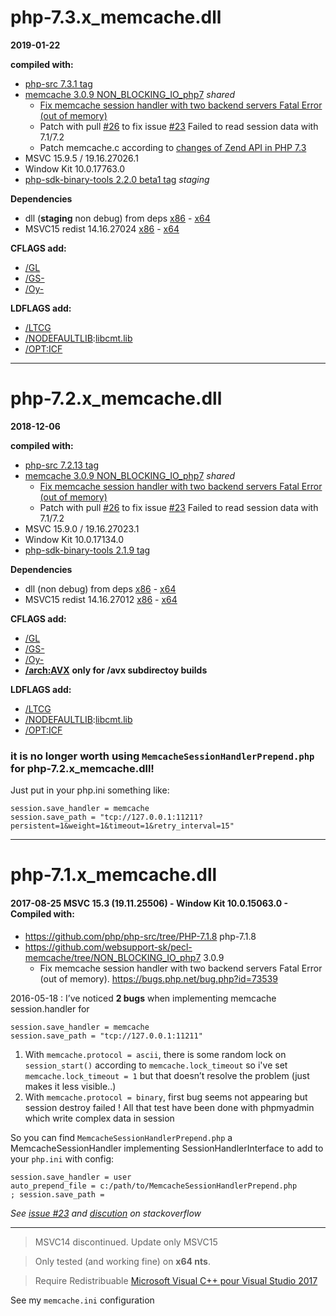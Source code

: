 # php-7.3.x_memcache.dll
**2019-01-22**

**compiled with:**  
- [php-src 7.3.1 tag](https://github.com/php/php-src/tree/php-7.3.0)  
- [memcache 3.0.9 NON_BLOCKING_IO_php7](https://github.com/websupport-sk/pecl-memcache/tree/NON_BLOCKING_IO_php7) _shared_
   - [Fix memcache session handler with two backend servers Fatal Error (out of memory)](https://bugs.php.net/bug.php?id=73539)  
   - Patch with pull [#26](https://github.com/websupport-sk/pecl-memcache/pull/26/) to fix issue [#23](https://github.com/websupport-sk/pecl-memcache/issues/23#issuecomment-327702906) Failed to read session data with 7.1/7.2  
   - Patch memcache.c according to [changes of Zend API in PHP 7.3](https://cismon.net/2018/02/06/Changes-of-Zend-API-in-PHP-7.3/)  
- MSVC 15.9.5 / 19.16.27026.1
- Window Kit 10.0.17763.0 
- [php-sdk-binary-tools 2.2.0 beta1 tag](https://github.com/Microsoft/php-sdk-binary-tools/tree/php-sdk-2.2.0beta1) _staging_ 

**Dependencies**

- dll (**staging** non debug) from deps [x86](http://windows.php.net/downloads/php-sdk/deps/vc15/x86/) - [x64](http://windows.php.net/downloads/php-sdk/deps/vc15/x64/)
- MSVC15 redist 14.16.27024 [x86](https://aka.ms/vs/15/release/VC_redist.x86.exe) - [x64](https://aka.ms/vs/15/release/VC_redist.x64.exe)

**CFLAGS add:** 

- [/GL](https://msdn.microsoft.com/en-us/library/0zza0de8.aspx)
- [/GS-](https://msdn.microsoft.com/en-us/library/8dbf701c.aspx)
- [/Oy-](https://msdn.microsoft.com/en-us/library/2kxx5t2c.aspx)

**LDFLAGS add:** 

- [/LTCG ](https://msdn.microsoft.com/en-us/library/xbf3tbeh.aspx)
- [/NODEFAULTLIB](https://msdn.microsoft.com/en-us/library/3tz4da4a.aspx):[libcmt.lib ](https://msdn.microsoft.com/en-us/library/abx4dbyh.aspx)
- [/OPT:ICF](https://msdn.microsoft.com/en-us/library/bxwfs976.aspx)

----

# php-7.2.x_memcache.dll
**2018-12-06**

**compiled with:**
- [php-src 7.2.13 tag](https://github.com/php/php-src/tree/php-7.2.13)
- [memcache 3.0.9 NON_BLOCKING_IO_php7](https://github.com/websupport-sk/pecl-memcache/tree/NON_BLOCKING_IO_php7) _shared_
   - [Fix memcache session handler with two backend servers Fatal Error (out of memory)](https://bugs.php.net/bug.php?id=73539)
   - Patch with pull [#26](https://github.com/websupport-sk/pecl-memcache/pull/26/) to fix issue [#23](https://github.com/websupport-sk/pecl-memcache/issues/23#issuecomment-327702906) Failed to read session data with 7.1/7.2
- MSVC 15.9.0 / 19.16.27023.1
- Window Kit 10.0.17134.0
- [php-sdk-binary-tools 2.1.9 tag](https://github.com/Microsoft/php-sdk-binary-tools/tree/php-sdk-2.1.9)

**Dependencies**

- dll (non debug) from deps [x86](http://windows.php.net/downloads/php-sdk/deps/vc15/x86/) - [x64](http://windows.php.net/downloads/php-sdk/deps/vc15/x64/)
- MSVC15 redist 14.16.27012 [x86](https://aka.ms/vs/15/release/VC_redist.x86.exe) - [x64](https://aka.ms/vs/15/release/VC_redist.x64.exe)

**CFLAGS add:** 

- [/GL](https://msdn.microsoft.com/en-us/library/0zza0de8.aspx)
- [/GS-](https://msdn.microsoft.com/en-us/library/8dbf701c.aspx)
- [/Oy-](https://msdn.microsoft.com/en-us/library/2kxx5t2c.aspx)
- **[/arch:AVX](https://msdn.microsoft.com/fr-fr/library/jj620901.aspx)** __only for /avx subdirectoy builds__

**LDFLAGS add:** 

- [/LTCG ](https://msdn.microsoft.com/en-us/library/xbf3tbeh.aspx)
- [/NODEFAULTLIB](https://msdn.microsoft.com/en-us/library/3tz4da4a.aspx):[libcmt.lib ](https://msdn.microsoft.com/en-us/library/abx4dbyh.aspx)
- [/OPT:ICF](https://msdn.microsoft.com/en-us/library/bxwfs976.aspx)

   
### it is no longer worth using ```MemcacheSessionHandlerPrepend.php``` for php-7.2.x_memcache.dll!  
Just put in your php.ini something like:
  ```
  session.save_handler = memcache  
  session.save_path = "tcp://127.0.0.1:11211?persistent=1&weight=1&timeout=1&retry_interval=15"
  ````

----

# php-7.1.x_memcache.dll
#### 2017-08-25 MSVC 15.3 (19.11.25506) - Window Kit 10.0.15063.0 - Compiled with:

 - https://github.com/php/php-src/tree/PHP-7.1.8 php-7.1.8
 - https://github.com/websupport-sk/pecl-memcache/tree/NON_BLOCKING_IO_php7 3.0.9
   - Fix memcache session handler with two backend servers Fatal Error (out of memory). https://bugs.php.net/bug.php?id=73539

2016-05-18 : I’ve noticed __2 bugs__ when implementing memcache session.handler for 
```
session.save_handler = memcache
session.save_path = "tcp://127.0.0.1:11211"
```
1. With ```memcache.protocol = ascii```, there is some random lock on ```session_start()``` according to ```memcache.lock_timeout```
so i've set ```memcache.lock_timeout = 1``` but that doesn’t resolve the problem (just makes it less visible..)
2. With ```memcache.protocol = binary```, first bug seems not appearing but session destroy failed !
All that test have been done with phpmyadmin which write complex data in session

So you can find ```MemcacheSessionHandlerPrepend.php``` a MemcacheSessionHandler implementing SessionHandlerInterface to add to your ```php.ini``` with config:
```
session.save_handler = user
auto_prepend_file = c:/path/to/MemcacheSessionHandlerPrepend.php
; session.save_path = 
```

_See [issue #23](https://github.com/websupport-sk/pecl-memcache/issues/23#issuecomment-327702906) and [discution](http://stackoverflow.com/questions/34952502/memcache-for-php7-on-windows/) on stackoverflow_

----

>MSVC14 discontinued. Update only MSVC15

>Only tested (and working fine) on **x64 nts**.

>Require Redistribuable [Microsoft Visual C++ pour Visual Studio 2017](https://www.visualstudio.com/fr/downloads/) 
 
See my ```memcache.ini``` configuration